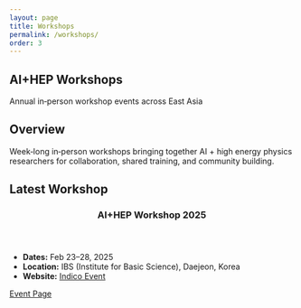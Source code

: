 ```yaml
---
layout: page
title: Workshops
permalink: /workshops/
order: 3
---
```


<section class="hero-section hero-tight">
  <div class="wrapper">
    <h1 class="hero-title">AI+HEP Workshops</h1>
    <p class="hero-subtitle">Annual in‑person workshop events across East Asia</p>
  </div>
</section>

<div class="wrapper">
  <section class="content-section">
    <h2 class="section-title">Overview</h2>
    <p>Week‑long in‑person workshops bringing together AI + high energy physics researchers for collaboration, shared training, and community building.</p>
  </section>

  <section class="content-section">
    <h2 class="section-title">Latest Workshop</h2>
    <div class="simple-card workshop-card">
      <header class="card-head">
        <h3 class="card-title"> AI+HEP Workshop 2025</h3>
      </header>
      <ul class="meta-list">
        <li><strong>Dates:</strong> Feb 23–28, 2025</li>
        <li><strong>Location:</strong> IBS (Institute for Basic Science), Daejeon, Korea</li>
        <li><strong>Website:</strong> <a href="https://indico.ibs.re.kr/event/789/" target="_blank" rel="noopener">Indico Event</a></li>
      </ul>
      <div class="card-actions">
        <a href="https://indico.ibs.re.kr/event/789/" class="btn btn-outline" target="_blank" rel="noopener">Event Page</a>
      </div>
    </div>
  </section>
</div>
